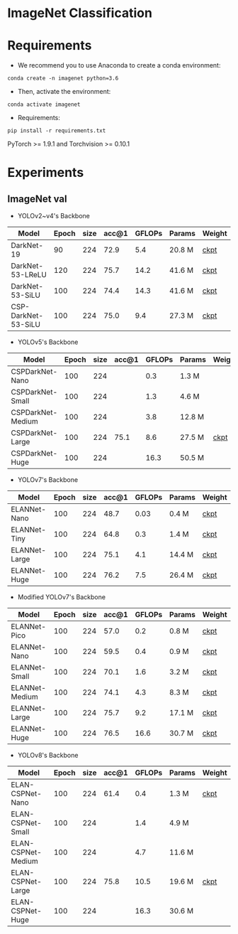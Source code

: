 # ImageNet Classification


# Requirements
- We recommend you to use Anaconda to create a conda environment:
```Shell
conda create -n imagenet python=3.6
```

- Then, activate the environment:
```Shell
conda activate imagenet
```

- Requirements:
```Shell
pip install -r requirements.txt 
```
PyTorch >= 1.9.1 and Torchvision >= 0.10.1

# Experiments
## ImageNet val

* YOLOv2~v4's Backbone

|    Model            | Epoch | size | acc@1 | GFLOPs | Params |  Weight |
|---------------------|-------|------|-------|--------|--------|---------|
| DarkNet-19          | 90    | 224  |  72.9 | 5.4    | 20.8 M | [ckpt](https://github.com/yjh0410/image_classification_pytorch/releases/download/weight/darknet19.pth) |
| DarkNet-53-LReLU    | 120   | 224  |  75.7 | 14.2   | 41.6 M | [ckpt](https://github.com/yjh0410/image_classification_pytorch/releases/download/weight/darknet53.pth) |
| DarkNet-53-SiLU     | 100   | 224  |  74.4 | 14.3   | 41.6 M | [ckpt](https://github.com/yjh0410/image_classification_pytorch/releases/download/weight/darknet53_silu.pth) |
| CSP-DarkNet-53-SiLU | 100   | 224  |  75.0 | 9.4    | 27.3 M | [ckpt](https://github.com/yjh0410/image_classification_pytorch/releases/download/weight/cspdarknet53_silu.pth) |

* YOLOv5's Backbone

|    Model            | Epoch | size | acc@1 | GFLOPs | Params |  Weight |
|---------------------|-------|------|-------|--------|--------|---------|
| CSPDarkNet-Nano     | 100   | 224  |   | 0.3    | 1.3 M  |  |
| CSPDarkNet-Small    | 100   | 224  |   | 1.3    | 4.6 M  |  |
| CSPDarkNet-Medium   | 100   | 224  |   | 3.8    | 12.8 M |  |
| CSPDarkNet-Large    | 100   | 224  | 75.1  | 8.6    | 27.5 M | [ckpt](https://github.com/yjh0410/image_classification_pytorch/releases/download/weight/cspdarknet_large.pth) |
| CSPDarkNet-Huge     | 100   | 224  |   | 16.3   | 50.5 M |  |

* YOLOv7's Backbone

|    Model            | Epoch | size | acc@1 | GFLOPs | Params |  Weight |
|---------------------|-------|------|-------|--------|--------|---------|
| ELANNet-Nano        | 100   | 224  |  48.7 | 0.03   | 0.4 M  | [ckpt](https://github.com/yjh0410/image_classification_pytorch/releases/download/weight/yolov7_elannet_nano.pth) |
| ELANNet-Tiny        | 100   | 224  |  64.8 | 0.3    | 1.4 M  | [ckpt](https://github.com/yjh0410/image_classification_pytorch/releases/download/weight/yolov7_elannet_tiny.pth) |
| ELANNet-Large       | 100   | 224  |  75.1 | 4.1    | 14.4 M | [ckpt](https://github.com/yjh0410/image_classification_pytorch/releases/download/weight/yolov7_elannet_large.pth) |
| ELANNet-Huge        | 100   | 224  |  76.2 | 7.5    | 26.4 M | [ckpt](https://github.com/yjh0410/image_classification_pytorch/releases/download/weight/yolov7_elannet_huge.pth) |

* Modified YOLOv7's Backbone

|    Model            | Epoch | size | acc@1 | GFLOPs | Params |  Weight |
|---------------------|-------|------|-------|--------|--------|---------|
| ELANNet-Pico        | 100   | 224  |  57.0 | 0.2    | 0.8 M  | [ckpt](https://github.com/yjh0410/image_classification_pytorch/releases/download/weight/elannet_pico.pth) |
| ELANNet-Nano        | 100   | 224  |  59.5 | 0.4    | 0.9 M  | [ckpt](https://github.com/yjh0410/image_classification_pytorch/releases/download/weight/elannet_nano.pth) |
| ELANNet-Small       | 100   | 224  |  70.1 | 1.6    | 3.2 M  | [ckpt](https://github.com/yjh0410/image_classification_pytorch/releases/download/weight/elannet_small.pth) |
| ELANNet-Medium      | 100   | 224  |  74.1 | 4.3    | 8.3 M  | [ckpt](https://github.com/yjh0410/image_classification_pytorch/releases/download/weight/elannet_medium.pth) |
| ELANNet-Large       | 100   | 224  |  75.7 | 9.2    | 17.1 M | [ckpt](https://github.com/yjh0410/image_classification_pytorch/releases/download/weight/elannet_large.pth) |
| ELANNet-Huge        | 100   | 224  |  76.5 | 16.6   | 30.7 M | [ckpt](https://github.com/yjh0410/image_classification_pytorch/releases/download/weight/elannet_huge.pth) |

* YOLOv8's Backbone

|    Model            | Epoch | size | acc@1 | GFLOPs | Params |  Weight |
|---------------------|-------|------|-------|--------|--------|---------|
| ELAN-CSPNet-Nano    | 100   | 224  |  61.4 | 0.4    | 1.3 M  | [ckpt](https://github.com/yjh0410/image_classification_pytorch/releases/download/weight/elan_cspnet_nano.pth) |
| ELAN-CSPNet-Small   | 100   | 224  |   | 1.4    | 4.9 M  |  |
| ELAN-CSPNet-Medium  | 100   | 224  |   | 4.7    | 11.6 M |  |
| ELAN-CSPNet-Large   | 100   | 224  |  75.8 | 10.5   | 19.6 M | [ckpt](https://github.com/yjh0410/image_classification_pytorch/releases/download/weight/elan_cspnet_large.pth) |
| ELAN-CSPNet-Huge    | 100   | 224  |   | 16.3   | 30.6 M |  |

